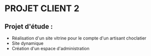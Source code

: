 # PROJET CLIENT 2  

## Projet d'étude : 
* Réalisation d'un site vitrine pour le compte d'un artisant choclatier 
* Site dynamique 
* Création d'un espace d'administration 
